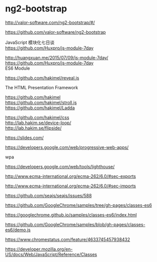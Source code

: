 # ng2-bootstrap  


http://valor-software.com/ng2-bootstrap/#/  


https://github.com/valor-software/ng2-bootstrap  




JavaScript 模块化七日谈  
https://github.com/Huxpro/js-module-7day  

http://huangxuan.me/2015/07/09/js-module-7day/  
https://github.com/Huxpro/js-module-7day  
ES6 Module  

https://github.com/hakimel/reveal.js  

The HTML Presentation Framework  


https://github.com/hakimel  
https://github.com/hakimel/stroll.js  
https://github.com/hakimel/Ladda  

https://github.com/hakimel/css  
http://lab.hakim.se/device-loop/  
http://lab.hakim.se/flipside/  



https://slides.com/  


https://developers.google.com/web/progressive-web-apps/  

wpa  

https://developers.google.com/web/tools/lighthouse/  




http://www.ecma-international.org/ecma-262/6.0/#sec-exports  

http://www.ecma-international.org/ecma-262/6.0/#sec-imports  


https://github.com/seajs/seajs/issues/588  


https://github.com/GoogleChrome/samples/tree/gh-pages/classes-es6


https://googlechrome.github.io/samples/classes-es6/index.html  

https://github.com/GoogleChrome/samples/blob/gh-pages/classes-es6/demo.js  



https://www.chromestatus.com/feature/4633745457938432  


https://developer.mozilla.org/en-US/docs/Web/JavaScript/Reference/Classes  

